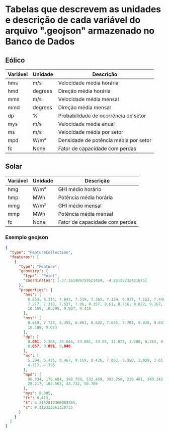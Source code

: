 # Tabelas que descrevem as unidades e descrição de cada variável do arquivo ".geojson" armazenado no Banco de Dados

## Eólico

| Variável | Unidade | Descrição                                |
|----------|---------|------------------------------------------|
| hms      | m/s     | Velocidade média horária                 |
| hmd      | degrees | Direção média horária                    |
| mms      | m/s     | Velocidade média mensal                  |
| mmd      | degrees | Direção média mensal                     |
| dp       | %       | Probabilidade de ocorrência de setor     |
| mys      | m/s     | Velocidade média anual                   |
| ms       | m/s     | Velocidade média por setor               |
| mpd      | W/m²    | Densidade de potência média por setor    |
| fc       | None    | Fator de capacidade com perdas           |

## Solar

| Variável | Unidade  | Descrição                                |
|----------|----------|------------------------------------------|
| hmg      | W/m²     | GHI médio horário                        |
| hmp      | MWh      | Potência média horária                   |
| mmg      | W/m²     | GHI médio mensal                         |
| mmp      | MWh      | Potência média mensal                    |
| fc       | None     | Fator de capacidade com perdas           |

### Exemplo geojson

```json
{
  "type": "FeatureCollection",
  "features": [
    {
      "type": "Feature",
      "geometry": {
        "type": "Point",
        "coordinates": [-37.261409759521484, -4.85125732421875]
      },
      "properties": {
        "hms": [
          8.853, 8.314, 7.842, 7.539, 7.363, 7.139, 6.937, 7.153, 7.448, 7.358, 
          7.277, 7.318, 7.537, 7.96, 8.357, 8.61, 8.756, 8.822, 9.167, 9.735, 
          10.159, 10.295, 9.937, 9.438
        ],
        "mms": [
          8.619, 7.733, 6.455, 6.861, 6.842, 7.645, 7.782, 9.045, 9.633, 9.836, 
          10.109, 9.073
        ],
        "dp": [
          0.091, 2.306, 25.046, 23.801, 33.95, 11.027, 3.288, 0.263, 0.034, 
          0.057, 0.091, 0.046
        ],
        "ms": [
          5.204, 6.426, 8.467, 9.169, 8.426, 7.003, 5.958, 3.939, 3.61, 5.033, 
          4.112, 4.395
        ],
        "mpd": [
          96.334, 179.684, 398.759, 532.489, 393.258, 229.481, 149.242, 43.033, 
          28.217, 102.563, 43.732, 50.709
        ],
        "mys": 8.305,
        "fc": 0.413,
        "k": 4.2152812366083365,
        "c": 9.318323662320736
      }
    }
  ]
}
```
